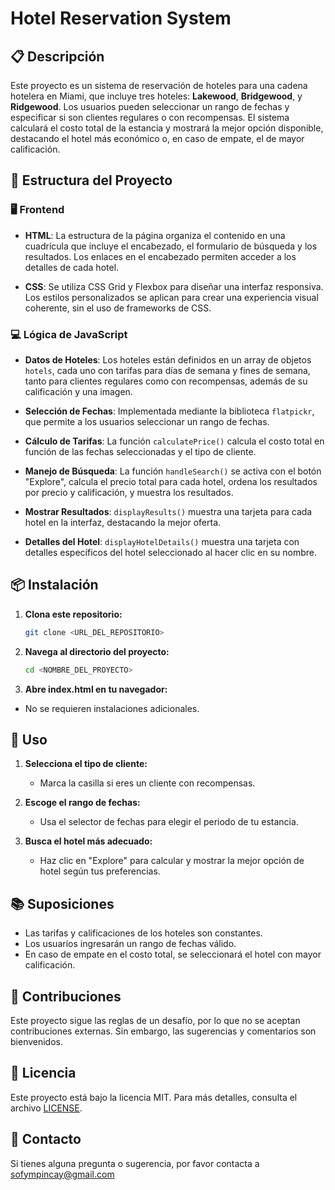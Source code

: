 # Hotel Reservation System

## 📋 Descripción

Este proyecto es un sistema de reservación de hoteles para una cadena hotelera en Miami, que incluye tres hoteles: **Lakewood**, **Bridgewood**, y **Ridgewood**. Los usuarios pueden seleccionar un rango de fechas y especificar si son clientes regulares o con recompensas. El sistema calculará el costo total de la estancia y mostrará la mejor opción disponible, destacando el hotel más económico o, en caso de empate, el de mayor calificación.

## 📂 Estructura del Proyecto

### 🖥️ Frontend

- **HTML**: La estructura de la página organiza el contenido en una cuadrícula que incluye el encabezado, el formulario de búsqueda y los resultados. Los enlaces en el encabezado permiten acceder a los detalles de cada hotel.

- **CSS**: Se utiliza CSS Grid y Flexbox para diseñar una interfaz responsiva. Los estilos personalizados se aplican para crear una experiencia visual coherente, sin el uso de frameworks de CSS.

### 💻 Lógica de JavaScript

- **Datos de Hoteles**: Los hoteles están definidos en un array de objetos `hotels`, cada uno con tarifas para días de semana y fines de semana, tanto para clientes regulares como con recompensas, además de su calificación y una imagen.

- **Selección de Fechas**: Implementada mediante la biblioteca `flatpickr`, que permite a los usuarios seleccionar un rango de fechas.

- **Cálculo de Tarifas**: La función `calculatePrice()` calcula el costo total en función de las fechas seleccionadas y el tipo de cliente.

- **Manejo de Búsqueda**: La función `handleSearch()` se activa con el botón "Explore", calcula el precio total para cada hotel, ordena los resultados por precio y calificación, y muestra los resultados.

- **Mostrar Resultados**: `displayResults()` muestra una tarjeta para cada hotel en la interfaz, destacando la mejor oferta.

- **Detalles del Hotel**: `displayHotelDetails()` muestra una tarjeta con detalles específicos del hotel seleccionado al hacer clic en su nombre.

## 📦 Instalación

1. **Clona este repositorio:**
   ```bash
   git clone <URL_DEL_REPOSITORIO>

2. **Navega al directorio del proyecto:**
   ```bash
   cd <NOMBRE_DEL_PROYECTO>
3. **Abre index.html en tu navegador:**
- No se requieren instalaciones adicionales.
## 🚀 Uso

1. **Selecciona el tipo de cliente:**
   - Marca la casilla si eres un cliente con recompensas.

2. **Escoge el rango de fechas:**
   - Usa el selector de fechas para elegir el periodo de tu estancia.

3. **Busca el hotel más adecuado:**
   - Haz clic en "Explore" para calcular y mostrar la mejor opción de hotel según tus preferencias.

## 📚 Suposiciones

- Las tarifas y calificaciones de los hoteles son constantes.
- Los usuarios ingresarán un rango de fechas válido.
- En caso de empate en el costo total, se seleccionará el hotel con mayor calificación.

## 🤝 Contribuciones

Este proyecto sigue las reglas de un desafío, por lo que no se aceptan contribuciones externas. Sin embargo, las sugerencias y comentarios son bienvenidos.

## 📝 Licencia

Este proyecto está bajo la licencia MIT. Para más detalles, consulta el archivo [LICENSE](LICENSE).

## 📧 Contacto

Si tienes alguna pregunta o sugerencia, por favor contacta a sofympincay@gmail.com
